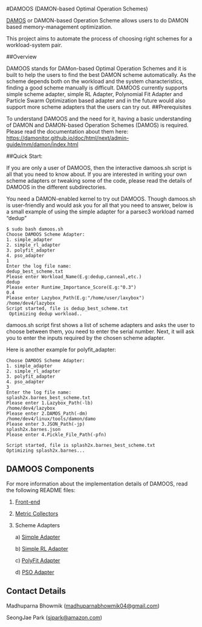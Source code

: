 #DAMOOS (DAMON-based Optimal Operation Schemes)

[DAMOS](https://damonitor.github.io/doc/html/next/admin-guide/mm/damon/usage.html?highlight=damos#damon-based-operation-schemes) or DAMON-based Operation Scheme allows users to do DAMON based memory-management optimization.

This project aims to automate the process of choosing right schemes
for a workload-system pair.

##Overview

DAMOOS stands for DAMon-based Optimal Operation Schemes and it is built to help the users to find the best DAMON scheme automatically. As the scheme depends both on the workload and the system characteristics, finding a good scheme manually is difficult. DAMOOS currently supports simple scheme adapter, simple RL Adapter, Polynomial Fit Adapter and Particle Swarm Optimization based adapter and in the future would also support more scheme adapters that the users can try out.
##Prerequisites


To understand DAMOOS and the need for it, having a basic understanding of DAMON and DAMON-based Operation Schemes (DAMOS) is required. Please read the documentation about them here: https://damonitor.github.io/doc/html/next/admin-guide/mm/damon/index.html

##Quick Start:

If you are only a user of DAMOOS, then the interactive damoos.sh script is all that you need to know about. If you are interested in writing your own scheme adapters or tweaking some of the code, please read the details of DAMOOS in the different subdirectories.

You need a DAMON-enabled kernel to try out DAMOOS.
Though damoos.sh is user-friendly and would ask you for all that you need to answer, below is a small example of using the simple adapter for a parsec3 workload named “dedup”

```
$ sudo bash damoos.sh
Choose DAMOOS Scheme Adapter:
1. simple_adapter
2. simple_rl_adapter
3. polyfit_adapter
4. pso_adapter
1
Enter the log file name:
dedup_best_scheme.txt                    
Please enter Workload_Name(E.g:dedup,canneal,etc.)
dedup
Please enter Runtime_Importance_Score(E.g:"0.3")
0.4
Please enter Lazybox_Path(E.g:"/home/user/laxybox")
/home/dev4/lazybox
Script started, file is dedup_best_scheme.txt
 Optimizing dedup workload..
```

damoos.sh script first shows a list of scheme adapters and asks the user to choose between them, you need to enter the serial number. Next, it will ask you to enter the inputs required by the chosen scheme adapter.

Here is another example for polyfit_adapter:
```
Choose DAMOOS Scheme Adapter:
1. simple_adapter
2. simple_rl_adapter
3. polyfit_adapter
4. pso_adapter
3
Enter the log file name:
splash2x.barnes_best_scheme.txt
Please enter 1.Lazybox_Path(-lb)
/home/dev4/lazybox
Please enter 2.DAMOS_Path(-dm)
/home/dev4/linux/tools/damon/damo
Please enter 3.JSON_Path(-jp)
splash2x.barnes.json
Please enter 4.Pickle_File_Path(-pfn)

Script started, file is splash2x.barnes_best_scheme.txt
Optimizing splash2x.barnes...
```

## DAMOOS Components

For more information about the implementation details of DAMOOS, read the following README files:

1. [Front-end](frontend/README.md)
2. [Metric Collectors](metrics_collector/README.md)
3. Scheme Adapters
   
    a) [Simple Adapter](scheme_adapters/simple_adapter/README.md)
    
    b) [Simple RL Adapter](scheme_adapters/simple_rl_adapter/README.md)

    c) [PolyFit Adapter](scheme_adapters/polyfit_adapter/README.md)
    
    d) [PSO Adapter](scheme_adapters/pso_adapter/README.md)



## Contact Details
Madhuparna Bhowmik (madhuparnabhowmik04@gmail.com)

SeongJae Park (sjpark@amazon.com)